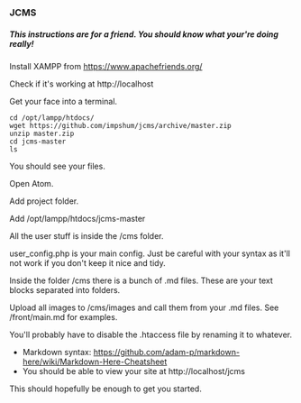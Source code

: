 ### JCMS

##### This instructions are for a friend. You should know what your're doing really!

Install XAMPP from https://www.apachefriends.org/

Check if it's working at http://localhost

Get your face into a terminal.

```
cd /opt/lampp/htdocs/
wget https://github.com/impshum/jcms/archive/master.zip
unzip master.zip
cd jcms-master
ls
```

You should see your files.

Open Atom.

Add project folder.

Add /opt/lampp/htdocs/jcms-master

All the user stuff is inside the /cms folder.

user_config.php is your main config. Just be careful with your syntax as it'll not work if you don't keep it nice and tidy.

Inside the folder /cms there is a bunch of .md files. These are your text blocks separated into folders.

Upload all images to /cms/images and call them from your .md files. See /front/main.md for examples.

You'll probably have to disable the .htaccess file by renaming it to whatever.

* Markdown syntax: https://github.com/adam-p/markdown-here/wiki/Markdown-Here-Cheatsheet
* You should be able to view your site at http://localhost/jcms

This should hopefully be enough to get you started.
